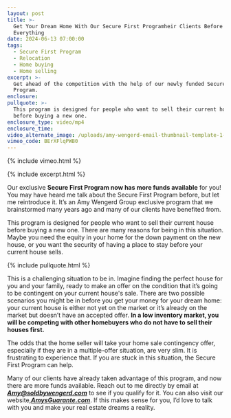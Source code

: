 ```yaml
---
layout: post
title: >-
  Get Your Dream Home With Our Secure First Programheir Clients Before
  Everything
date: 2024-06-13 07:00:00
tags:
  - Secure First Program
  - Relocation
  - Home buying
  - Home selling
excerpt: >-
  Get ahead of the competition with the help of our newly funded Secure First
  Program.
enclosure:
pullquote: >-
  This program is designed for people who want to sell their current house
  before buying a new one. 
enclosure_type: video/mp4
enclosure_time:
video_alternate_image: /uploads/amy-wengerd-email-thumbnail-template-1-4.jpg
vimeo_code: BErXFlqPWB0
---
```

{% include vimeo.html %}

{% include excerpt.html %}

Our exclusive **Secure First Program now has more funds available** for you! You may have heard me talk about the Secure First Program before, but let me reintroduce it. It’s an Amy Wengerd Group exclusive program that we brainstormed many years ago and many of our clients have benefited from.

This program is designed for people who want to sell their current house before buying a new one. There are many reasons for being in this situation. Maybe you need the equity in your home for the down payment on the new house, or you want the security of having a place to stay before your current house sells.<br>

{% include pullquote.html %}

This is a challenging situation to be in. Imagine finding the perfect house for you and your family, ready to make an offer on the condition that it’s going to be contingent on your current house's sale. There are two possible scenarios you might be in before you get your money for your dream home: your current house is either not yet on the market or it’s already on the market but doesn’t have an accepted offer. **In a low inventory market, you will be competing with other homebuyers who do not have to sell their houses first.**

The odds that the home seller will take your home sale contingency offer, especially if they are in a multiple-offer situation, are very slim. It is frustrating to experience that. If you are stuck in this situation, the Secure First Program can help.

Many of our clients have already taken advantage of this program, and now there are more funds available. Reach out to me directly by email at [***Amy@soldbywengerd.com***](mailto:Amy@soldbywengerd.com) to see if you qualify for it. You can also visit our website,[***<u>AmysGuarante.com</u>***](http://amysguarante.com/). If this makes sense for you, I’d love to talk with you and make your real estate dreams a reality.